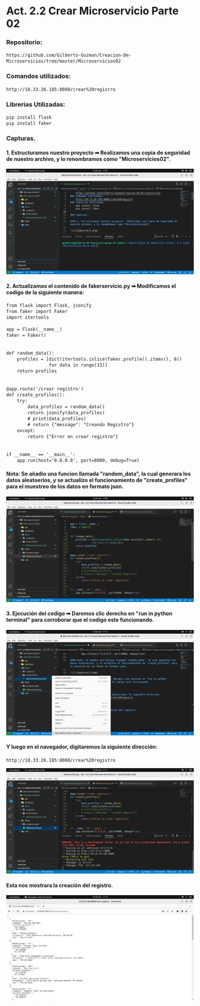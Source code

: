# Act. 2.2 Crear Microservicio Parte 02

### Repositorio:
    https://github.com/Gilberto-Guzman/Creacion-De-Microservicios/tree/master/Microservicios02
### Comandos utilizados:
    http://10.33.26.185:8080/crear%20registro
### Librerias Utilizadas:
    pip install flask
    pip install faker

### Capturas.

#### 1. Estructuramos nuestro proyecto ➡ Realizamos una copia de seguridad de nuestro archivo, y lo renombramos como "Microservicios02".

![1](Captures/1.png)

#### 2. Actualizamos el contenido de fakerservicio.py ➡ Modificamos el codigo de la siguiente manera:
    from flask import Flask, jsonify
    from faker import Faker
    import itertools

    app = Flask(__name__)
    faker = Faker()


    def random_data():
        profiles = [dict(itertools.islice(faker.profile().items(), 6))
                    for data in range(13)]
        return profiles


    @app.route('/crear registro')
    def create_profiles():
        try:
            data_profiles = random_data()
            return jsonify(data_profiles)
            # print(data_profiles)
            # return {"message": "Creando Registro"}
        except:
            return {"Error en crear registro"}


    if __name__ == '__main__':
        app.run(host='0.0.0.0', port=8080, debug=True)

#### Nota: Se añadio una funcion llamada "random_data", la cual generara los datos aleatoerios, y se actualizo el funcionamiento de "create_profiles" para el muestreo de los datos en formato json.

![2](Captures/2.png)

#### 3. Ejecución del codigo ➡ Daremos clic derecho en "run in python terminal" para corroborar que el codigo este funcionando.

![3](Captures/3.png)

#### Y luego en el navegador, digitaremos la siguiente dirección:
    http://10.33.26.185:8080/crear%20registro
![3.1](Captures/3.1.png)


#### Esta nos mostrara la creación del registro.
![3.2](Captures/3.2.png)
